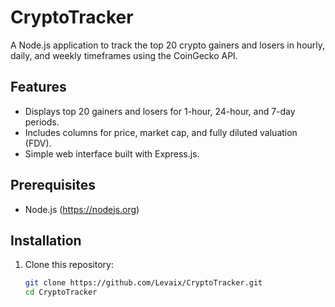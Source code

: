# CryptoTracker

A Node.js application to track the top 20 crypto gainers and losers in hourly, daily, and weekly timeframes using the CoinGecko API.

## Features
- Displays top 20 gainers and losers for 1-hour, 24-hour, and 7-day periods.
- Includes columns for price, market cap, and fully diluted valuation (FDV).
- Simple web interface built with Express.js.

## Prerequisites
- Node.js (https://nodejs.org)

## Installation
1. Clone this repository:
   ```bash
   git clone https://github.com/Levaix/CryptoTracker.git
   cd CryptoTracker
